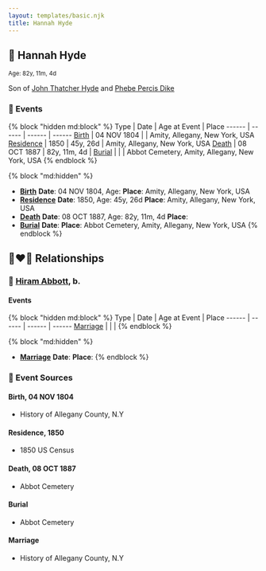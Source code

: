 ```yaml
---
layout: templates/basic.njk
title: Hannah Hyde
---
```

## 🔵 Hannah Hyde
<small>Age: 82y, 11m, 4d</small>

Son of [John Thatcher Hyde](/people/3/3310224) and [Phebe Percis Dike](/people/4/41577072)

### 📆 Events

{% block "hidden md:block" %}
Type | Date | Age at Event | Place
------ | ------ | ------ | ------
[Birth](#event-event-2) | 04 NOV 1804 |  | Amity, Allegany, New York, USA
[Residence](#event-event-0) | 1850 | 45y, 26d | Amity, Allegany, New York, USA
[Death](#event-event-4) | 08 OCT 1887 | 82y, 11m, 4d |
[Burial](#event-event-5) |  |  | Abbot Cemetery, Amity, Allegany, New York, USA
{% endblock %}

{% block "md:hidden" %}
- **[Birth](#event-event-2)**
**Date**: 04 NOV 1804, Age:
**Place**: Amity, Allegany, New York, USA
- **[Residence](#event-event-0)**
**Date**: 1850, Age: 45y, 26d
**Place**: Amity, Allegany, New York, USA
- **[Death](#event-event-4)**
**Date**: 08 OCT 1887, Age: 82y, 11m, 4d
**Place**:
- **[Burial](#event-event-5)**
**Date**:
**Place**: Abbot Cemetery, Amity, Allegany, New York, USA
{% endblock %}

## 👩‍❤️‍👨 Relationships

### 🔵 [Hiram Abbott](/people/7/75588804), b.

#### Events

{% block "hidden md:block" %}
Type | Date | Age at Event | Place
------ | ------ | ------ | ------
[Marriage](#event-family-0-event-0) |  |  |
{% endblock %}

{% block "md:hidden" %}
- **[Marriage](#event-family-0-event-0)**
**Date**:
**Place**:
{% endblock %}

### 📰 Event Sources

#### <a id="event-event-2"></a> Birth, 04 NOV 1804
* History of Allegany County, N.Y

#### <a id="event-event-0"></a> Residence, 1850
* 1850 US Census

#### <a id="event-event-4"></a> Death, 08 OCT 1887
* Abbot Cemetery

#### <a id="event-event-5"></a> Burial
* Abbot Cemetery
#### <a id="event-family-0-event-0"></a> Marriage
* History of Allegany County, N.Y
